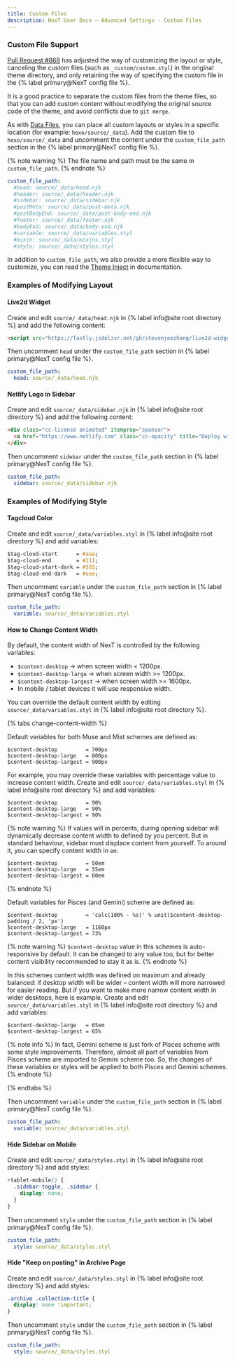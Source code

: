 ```yaml
---
title: Custom Files
description: NexT User Docs – Advanced Settings - Custom Files
---
```


### Custom File Support

[Pull Request #868](https://github.com/theme-next/hexo-theme-next/pull/868) has adjusted the way of customizing the layout or style, canceling the custom files (such as `_custom/custom.styl`) in the original theme directory, and only retaining the way of specifying the custom file in the {% label primary@NexT config file %}.

It is a good practice to separate the custom files from the theme files, so that you can add custom content without modifying the original source code of the theme, and avoid conflicts due to `git merge`.

As with [Data Files](https://hexo.io/docs/data-files), you can place all custom layouts or styles in a specific location (for example: `hexo/source/_data`). Add the custom file to `hexo/source/_data` and uncomment the content under the `custom_file_path` section in the {% label primary@NexT config file %}.

{% note warning %}
The file name and path must be the same in `custom_file_path`.
{% endnote %}

```yml NexT config file
custom_file_path:
  #head: source/_data/head.njk
  #header: source/_data/header.njk
  #sidebar: source/_data/sidebar.njk
  #postMeta: source/_data/post-meta.njk
  #postBodyEnd: source/_data/post-body-end.njk
  #footer: source/_data/footer.njk
  #bodyEnd: source/_data/body-end.njk
  #variable: source/_data/variables.styl
  #mixin: source/_data/mixins.styl
  #style: source/_data/styles.styl
```

In addition to `custom_file_path`, we also provide a more flexible way to customize, you can read the [Theme Inject](/docs/advanced-settings/injects.html) in documentation.

### Examples of Modifying Layout

#### Live2d Widget

Create and edit `source/_data/head.njk` in {% label info@site root directory %} and add the following content:

```html hexo/source/_data/head.njk
<script src="https://fastly.jsdelivr.net/gh/stevenjoezhang/live2d-widget@latest/autoload.js"></script>
```

Then uncomment `head` under the `custom_file_path` section in {% label primary@NexT config file %}.

```yml NexT config file
custom_file_path:
  head: source/_data/head.njk
```

#### Netlify Logo in Sidebar

Create and edit `source/_data/sidebar.njk` in {% label info@site root directory %} and add the following content:

```html hexo/source/_data/sidebar.njk
<div class="cc-license animated" itemprop="sponsor">
  <a href="https://www.netlify.com" class="cc-opacity" title="Deploy with Netlify → https://www.netlify.com" target="_blank"><img width="80" src="https://www.netlify.com/img/global/badges/netlify-dark.svg" alt="Netlify"></a>
</div>
```

Then uncomment `sidebar` under the `custom_file_path` section in {% label primary@NexT config file %}.

```yml NexT config file
custom_file_path:
  sidebar: source/_data/sidebar.njk
```

### Examples of Modifying Style

#### Tagcloud Color

Create and edit `source/_data/variables.styl` in {% label info@site root directory %} and add variables:

```css hexo/source/_data/variables.styl
$tag-cloud-start      = #aaa;
$tag-cloud-end        = #111;
$tag-cloud-start-dark = #555;
$tag-cloud-end-dark   = #eee;
```

Then uncomment `variable` under the `custom_file_path` section in {% label primary@NexT config file %}.

```yml NexT config file
custom_file_path:
  variable: source/_data/variables.styl
```

#### How to Change Content Width

By default, the content width of NexT is controlled by the following variables:

* `$content-desktop` → when screen width < 1200px.
* `$content-desktop-large` → when screen width >= 1200px.
* `$content-desktop-largest` → when screen width >= 1600px.
* In mobile / tablet devices it will use responsive width.

You can override the default content width by editing `source/_data/variables.styl` in {% label info@site root directory %}.

{% tabs change-content-width %}
<!-- tab Muse / Mist schemes -->
Default variables for both Muse and Mist schemes are defined as:

```styl next/source/css/_variables/base.styl
$content-desktop         = 700px
$content-desktop-large   = 800px
$content-desktop-largest = 900px
```

For example, you may override these variables with percentage value to increase content width. Create and edit `source/_data/variables.styl` in {% label info@site root directory %} and add variables:

```styl hexo/source/_data/variables.styl
$content-desktop         = 90%
$content-desktop-large   = 90%
$content-desktop-largest = 90%
```

{% note warning %}
If values will in percents, during opening sidebar will dynamically decrease content width to defined by you percent.
But in standard behaviour, sidebar must displace content from yourself.
To around it, you can specify content width in `em`:

```styl hexo/source/_data/variables.styl
$content-desktop         = 50em
$content-desktop-large   = 55em
$content-desktop-largest = 60em
```

{% endnote %}
<!-- endtab -->

<!-- tab Pisces / Gemini schemes -->
Default variables for Pisces (and Gemini) scheme are defined as:

```styl next/source/css/_variables/Pisces.styl
$content-desktop         = 'calc(100% - %s)' % unit($content-desktop-padding / 2, 'px')
$content-desktop-large   = 1160px
$content-desktop-largest = 73%
```

{% note warning %}
`$content-desktop` value in this schemes is auto-responsive by default. It can be changed to any value too, but for better content visibility recommended to stay it as is.
{% endnote %}

In this schemes content width was defined on maximum and already balanced: if desktop width will be wider – content width will more narrowed for easier reading. But if you want to make more narrow content width in wider desktops, here is example. Create and edit `source/_data/variables.styl` in {% label info@site root directory %} and add variables:

```styl hexo/source/_data/variables.styl
$content-desktop-large   = 65em
$content-desktop-largest = 65%
```

{% note info %}
In fact, Gemini scheme is just fork of Pisces scheme with some style improvements.
Therefore, almost all part of variables from Pisces scheme are imported to Gemini scheme too.
So, the changes of these variables or styles will be applied to both Pisces and Gemini schemes.
{% endnote %}
<!-- endtab -->
{% endtabs %}

Then uncomment `variable` under the `custom_file_path` section in {% label primary@NexT config file %}.

```yml NexT config file
custom_file_path:
  variable: source/_data/variables.styl
```

#### Hide Sidebar on Mobile

Create and edit `source/_data/styles.styl` in {% label info@site root directory %} and add styles:

```css hexo/source/_data/styles.styl
+tablet-mobile() {
  .sidebar-toggle, .sidebar {
    display: none;
  }
}
```

Then uncomment `style` under the `custom_file_path` section in {% label primary@NexT config file %}.

```yml NexT config file
custom_file_path:
  style: source/_data/styles.styl
```

#### Hide "Keep on posting" in Archive Page

Create and edit `source/_data/styles.styl` in {% label info@site root directory %} and add styles:

```css hexo/source/_data/styles.styl
.archive .collection-title {
  display: none !important;
}
```

Then uncomment `style` under the `custom_file_path` section in {% label primary@NexT config file %}.

```yml NexT config file
custom_file_path:
  style: source/_data/styles.styl
```
